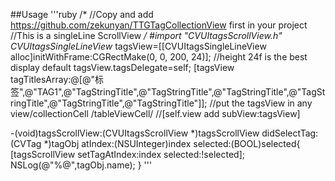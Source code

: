 ##Usage
'''ruby
/*
//Copy and add https://github.com/zekunyan/TTGTagCollectionView  first in your project
//This is a singleLine ScrollView
*/
#import "CVUItagsScrollView.h"
CVUItagsSingleLineView* tagsView=[[CVUItagsSingleLineView alloc]initWithFrame:CGRectMake(0, 0, 200, 24)];  //height 24f is the best display default
tagsView.tagsDelegate=self;
[tagsView tagTitlesArray:@[@"标签",@"TAG1",@"TagStringTitle",@"TagStringTitle",@"TagStringTitle",@"TagStringTitle",@"TagStringTitle",@"TagStringTitle"]];
//put the tagsView in any view/collectionCell  /tableViewCell/
//[self.view add subView:tagsView]

-(void)tagsScrollView:(CVUItagsScrollView *)tagsScrollView didSelectTag:(CVTag *)tagObj atIndex:(NSUInteger)index selected:(BOOL)selected{
    [tagsScrollView setTagAtIndex:index selected:!selected];
   NSLog(@"%@",tagObj.name);
}
'''
